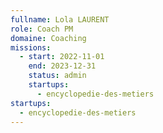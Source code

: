 ```yaml
---
fullname: Lola LAURENT
role: Coach PM
domaine: Coaching
missions:
  - start: 2022-11-01
    end: 2023-12-31
    status: admin
    startups:
      - encyclopedie-des-metiers
startups:
  - encyclopedie-des-metiers
---
```

